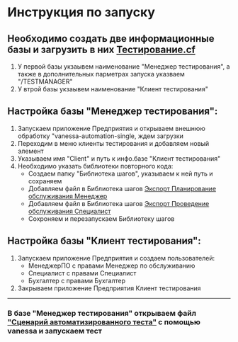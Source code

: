 #  Инструкция по запуску
## Необходимо создать две информационные базы и загрузить в них [Тестирование.cf](https://github.com/Mikhail0806/diplomaWork/blob/6a34fb4b184eb6bf0a57b885aafbd979baa56ee4/Releases/Tetesting/%D0%A2%D0%B5%D1%81%D1%82%D0%B8%D1%80%D0%BE%D0%B2%D0%B0%D0%BD%D0%B8%D0%B5.cf)
1. У первой базы укзаывем наименование "Менеджер тестирования", а также в дополнительных парметрах запуска указваем "/TESTMANAGER"
2. У втрой базы укзаывем наименование "Клиент тестирования"

## Настройка базы "Менеджер тестирования":
1. Запускаем приложение Предприятия и открываем внешнюю обработку "vanessa-automation-single, ждем загрузки
2. Переходим в меню клиенты тестирования и добавляем новый элемент
3. Указываем имя "Client" и путь к инфо.базе "Клиент тестирования"
4. Необходимо указать библиотеки повторного кода:
   * Создаем папку "Библиотека шагов", указываем к ней путь и сохраняем
   * Добавляем файл в Библиотека шагов [Экспорт Планирование обслуживания Менеджер](https://github.com/Mikhail0806/diplomaWork/blob/7f5acda40bf0975aa43b7843c41e75626faeb731/Releases/Tetesting/%D0%AD%D0%BA%D1%81%D0%BF%D0%BE%D1%80%D1%82%20%D0%9F%D0%BB%D0%B0%D0%BD%D0%B8%D1%80%D0%BE%D0%B2%D0%B0%D0%BD%D0%B8%D0%B5%20%20%D0%BE%D0%B1%D1%81%D0%BB%D1%83%D0%B6%D0%B8%D0%B2%D0%B0%D0%BD%D0%B8%D1%8F%20%D0%9C%D0%B5%D0%BD%D0%B5%D0%B4%D0%B6%D0%B5%D1%80%20.feature)
   * Добавляем файл в Библиотека шагов [Экспорт Проведение  обслуживания Специалист](https://github.com/Mikhail0806/diplomaWork/blob/7f5acda40bf0975aa43b7843c41e75626faeb731/Releases/Tetesting/%D0%AD%D0%BA%D1%81%D0%BF%D0%BE%D1%80%D1%82%20%D0%9F%D1%80%D0%BE%D0%B2%D0%B5%D0%B4%D0%B5%D0%BD%D0%B8%D0%B5%20%20%D0%BE%D0%B1%D1%81%D0%BB%D1%83%D0%B6%D0%B8%D0%B2%D0%B0%D0%BD%D0%B8%D1%8F%20%D0%A1%D0%BF%D0%B5%D1%86%D0%B8%D0%B0%D0%BB%D0%B8%D1%81%D1%82.feature)
   * Сохроняем и перезапускаем Библиотеку шагов
   
## Настройка базы "Клиент тестирования":
1. Запускаем приложение Предприятия и cоздаем пользователей:
   * МенеджерПО с правами Менеджер по обслуживанию
   * Специалист с правами Специалист
   * Бухгалтер с правами Бухгалтер
2. Закрываем приложение Предприятия Клиент тестирования
***
### В базе "Менеджер тестирования" открываем файл ["Сценарий автоматизированного теста"](https://github.com/Mikhail0806/diplomaWork/blob/7f5acda40bf0975aa43b7843c41e75626faeb731/Releases/Tetesting/%D0%A1%D1%86%D0%B5%D0%BD%D0%B0%D1%80%D0%B8%D0%B9%20%D0%B0%D0%B2%D1%82%D0%BE%D0%BC%D0%B0%D1%82%D0%B8%D0%B7%D0%B8%D1%80%D0%BE%D0%B2%D0%B0%D0%BD%D0%BD%D0%BE%D0%B3%D0%BE%20%D1%82%D0%B5%D1%81%D1%82%D0%B0.feature) с помощью vanessa  и запускаем тест
